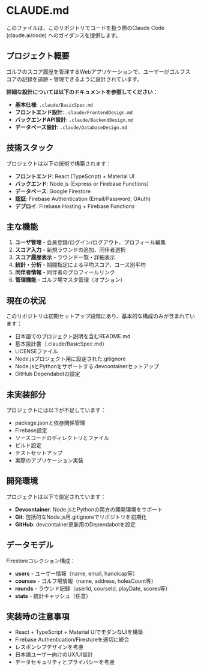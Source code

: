 # CLAUDE.md

このファイルは、このリポジトリでコードを扱う際のClaude Code (claude.ai/code) へのガイダンスを提供します。

## プロジェクト概要

ゴルフのスコア履歴を管理するWebアプリケーションで、ユーザーがゴルフスコアの記録を追跡・管理できるように設計されています。

**詳細な設計については以下のドキュメントを参照してください：**
- **基本仕様**: `.claude/BasicSpec.md`
- **フロントエンド設計**: `.claude/FrontendDesign.md`
- **バックエンドAPI設計**: `.claude/BackendDesign.md`
- **データベース設計**: `.claude/DatabaseDesign.md`

## 技術スタック

プロジェクトは以下の技術で構築されます：
- **フロントエンド**: React (TypeScript) + Material UI
- **バックエンド**: Node.js (Express or Firebase Functions)
- **データベース**: Google Firestore
- **認証**: Firebase Authentication (Email/Password, OAuth)
- **デプロイ**: Firebase Hosting + Firebase Functions

## 主な機能

1. **ユーザ管理** - 会員登録/ログイン/ログアウト、プロフィール編集
2. **スコア入力** - 新規ラウンドの追加、同伴者選択
3. **スコア履歴表示** - ラウンド一覧・詳細表示
4. **統計・分析** - 期間指定による平均スコア、コース別平均
5. **同伴者情報** - 同伴者のプロフィールリンク
6. **管理機能** - ゴルフ場マスタ管理（オプション）

## 現在の状況

このリポジトリは初期セットアップ段階にあり、基本的な構成のみが含まれています：
- 日本語でのプロジェクト説明を含むREADME.md
- 基本設計書（.claude/BasicSpec.md）
- LICENSEファイル
- Node.jsプロジェクト用に設定された.gitignore
- Node.jsとPythonをサポートする.devcontainerセットアップ
- GitHub Dependabotの設定

## 未実装部分

プロジェクトには以下が不足しています：
- package.jsonと依存関係管理
- Firebase設定
- ソースコードのディレクトリとファイル
- ビルド設定
- テストセットアップ
- 実際のアプリケーション実装

## 開発環境

プロジェクトは以下で設定されています：
- **Devcontainer**: Node.jsとPythonの両方の開発環境をサポート
- **Git**: 包括的なNode.js用.gitignoreでリポジトリを初期化
- **GitHub**: devcontainer更新用のDependabotを設定

## データモデル

Firestoreコレクション構成：
- **users** - ユーザー情報（name, email, handicap等）
- **courses** - ゴルフ場情報（name, address, holesCount等）
- **rounds** - ラウンド記録（userId, courseId, playDate, scores等）
- **stats** - 統計キャッシュ（任意）

## 実装時の注意事項

- React + TypeScript + Material UIでモダンなUIを構築
- Firebase Authentication/Firestoreを適切に統合
- レスポンシブデザインを考慮
- 日本語ユーザー向けのUX/UI設計
- データセキュリティとプライバシーを考慮